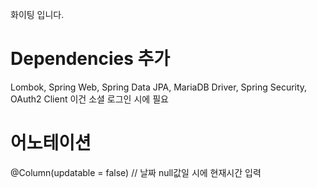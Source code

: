 화이팅
입니다.

# Dependencies 추가
Lombok,
Spring Web,
Spring Data JPA,
MariaDB Driver,
Spring Security,
OAuth2 Client 이건 소셜 로그인 시에 필요


# 어노테이션
@Column(updatable = false) // 날짜 null값일 시에 현재시간 입력


